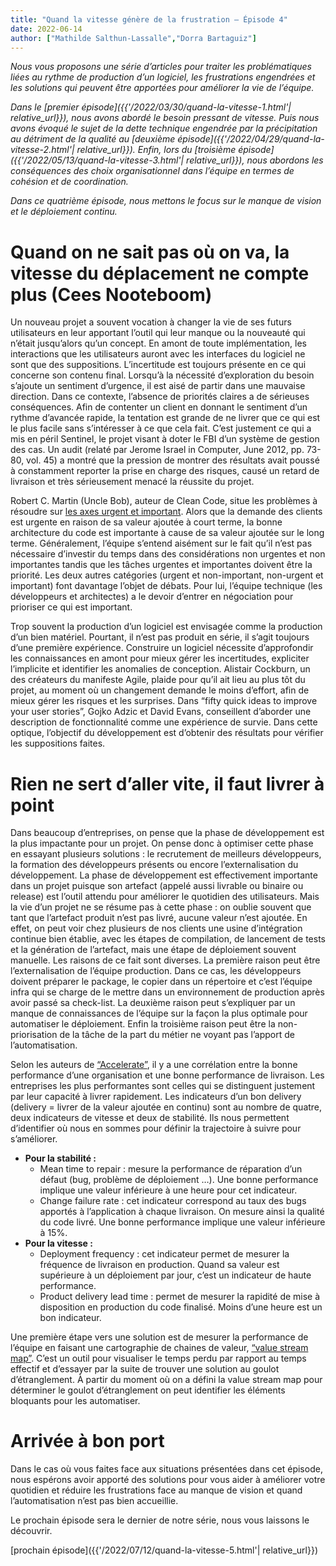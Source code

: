 ```yaml
---
title: "Quand la vitesse génère de la frustration – Épisode 4"
date: 2022-06-14
author: ["Mathilde Salthun-Lassalle","Dorra Bartaguiz"]
---
```

_Nous vous proposons une série d’articles pour traiter les problématiques liées au rythme de production d’un logiciel, les frustrations engendrées et les solutions qui peuvent être apportées pour améliorer la vie de l’équipe._

_Dans le [premier épisode]({{'/2022/03/30/quand-la-vitesse-1.html'| relative_url}}), nous avons abordé le besoin pressant de vitesse. Puis nous avons évoqué le sujet de la dette technique engendrée par la précipitation au détriment de la qualité au [deuxième épisode]({{'/2022/04/29/quand-la-vitesse-2.html'| relative_url}}). Enfin, lors du [troisième épisode]({{'/2022/05/13/quand-la-vitesse-3.html'| relative_url}}), nous abordons les conséquences des choix organisationnel dans l’équipe en termes de cohésion et de coordination._

_Dans ce quatrième épisode, nous mettons le focus sur le manque de vision et le déploiement continu._
# Quand on ne sait pas où on va, la vitesse du déplacement ne compte plus (Cees Nooteboom)

Un nouveau projet a souvent vocation à changer la vie de ses futurs utilisateurs en leur apportant l’outil qui leur manque ou la nouveauté qui n’était jusqu’alors qu’un concept. En amont de toute implémentation, les interactions que les utilisateurs auront avec les interfaces du logiciel ne sont que des suppositions. L’incertitude est toujours présente en ce qui concerne son contenu final. Lorsqu’à la nécessité d’exploration du besoin s’ajoute un sentiment d’urgence, il est aisé de partir dans une mauvaise direction. Dans ce contexte, l’absence de priorités claires a de sérieuses conséquences. Afin de contenter un client en donnant le sentiment d’un rythme d’avancée rapide, la tentation est grande de ne livrer que ce qui est le plus facile sans s’intéresser à ce que cela fait. C’est justement ce qui a mis en péril Sentinel, le projet visant à doter le FBI d’un système de gestion des cas. Un audit (relaté par Jerome Israel in Computer, June 2012, pp. 73-80, vol. 45) a montré que la pression de montrer des résultats avait poussé à constamment reporter la prise en charge des risques, causé un retard de livraison et très sérieusement menacé la réussite du projet.

Robert C. Martin (Uncle Bob), auteur de Clean Code, situe les problèmes à résoudre sur [les axes urgent et important](https://www.youtube.com/watch?v=sn0aFEMVTpA&t=4233s). Alors que la demande des clients est urgente en raison de sa valeur ajoutée à court terme, la bonne architecture du code est importante à cause de sa valeur ajoutée sur le long terme. Généralement, l’équipe s’entend aisément sur le fait qu’il n’est pas nécessaire d’investir du temps dans des considérations non urgentes et non importantes tandis que les tâches urgentes et importantes doivent être la priorité. Les deux autres catégories (urgent et non-important, non-urgent et important) font davantage l’objet de débats. Pour lui, l’équipe technique (les développeurs et architectes) a le devoir d’entrer en négociation pour prioriser ce qui est important.

Trop souvent la production d’un logiciel est envisagée comme la production d’un bien matériel. Pourtant, il n’est pas produit en série, il s’agit toujours d’une première expérience. Construire un logiciel nécessite d’approfondir les connaissances en amont pour mieux gérer les incertitudes, expliciter l’implicite et identifier les anomalies de conception. Alistair Cockburn, un des créateurs du manifeste Agile, plaide pour qu’il ait lieu au plus tôt du projet, au moment où un changement demande le moins d’effort, afin de mieux gérer les risques et les surprises. Dans “fifty quick ideas to improve your user stories”, Gojko Adzic et David Evans, conseillent d’aborder une description de fonctionnalité comme une expérience de survie. Dans cette optique, l’objectif du développement est d’obtenir des résultats pour vérifier les suppositions faites.
# Rien ne sert d’aller vite, il faut livrer à point

Dans beaucoup d’entreprises, on pense que la phase de développement est la plus impactante pour un projet. On pense donc à optimiser cette phase en essayant plusieurs solutions : le recrutement de meilleurs développeurs, la formation des développeurs présents ou encore l’externalisation du développement. La phase de développement est effectivement importante dans un projet puisque son artefact (appelé aussi livrable ou binaire ou release) est l’outil attendu pour améliorer le quotidien des utilisateurs. Mais la vie d’un projet ne se résume pas à cette phase : on oublie souvent que tant que l’artefact produit n’est pas livré, aucune valeur n’est ajoutée. En effet, on peut voir chez plusieurs de nos clients une usine d’intégration continue bien établie, avec les étapes de compilation, de lancement de tests et la génération de l’artefact, mais une étape de déploiement souvent manuelle. Les raisons de ce fait sont diverses. La première raison peut être l’externalisation de l’équipe production. Dans ce cas, les développeurs doivent préparer le package, le copier dans un répertoire et c’est l’équipe infra qui se charge de le mettre dans un environnement de production après avoir passé sa check-list. La deuxième raison peut s’expliquer par un manque de connaissances de l’équipe sur la façon la plus optimale pour automatiser le déploiement. Enfin la troisième raison peut être la non-priorisation de la tâche de la part du métier ne voyant pas l’apport de l’automatisation.

Selon les auteurs de [“Accelerate”](https://www.amazon.fr/Accelerate-Building-Performing-Technology-Organizations/dp/1942788339), il y a une corrélation entre la bonne performance d’une organisation et une bonne performance de livraison. Les entreprises les plus performantes sont celles qui se distinguent justement par leur capacité à livrer rapidement. Les indicateurs d’un bon delivery (delivery = livrer de la valeur ajoutée en continu) sont au nombre de quatre, deux indicateurs de vitesse et deux de stabilité. Ils nous permettent d’identifier où nous en sommes pour définir la trajectoire à suivre pour s’améliorer.

* **Pour la stabilité :**
  * Mean time to repair : mesure la performance de réparation d’un défaut (bug, problème de déploiement …). Une bonne performance implique une valeur inférieure à une heure pour cet indicateur.
  * Change failure rate : cet indicateur correspond au taux des bugs apportés à l’application à chaque livraison. On mesure ainsi la qualité du code livré. Une bonne performance implique une valeur inférieure à 15%.
* **Pour la vitesse :**
  * Deployment frequency : cet indicateur permet de mesurer la fréquence de livraison en production. Quand sa valeur est supérieure à un déploiement par jour, c’est un indicateur de haute performance.
  * Product delivery lead time : permet de mesurer la rapidité de mise à disposition en production du code finalisé. Moins d’une heure est un bon indicateur.

Une première étape vers une solution est de mesurer la performance de l’équipe en faisant une cartographie de chaines de valeur, [“value stream map”](https://fr.wikipedia.org/wiki/Value-stream_mapping). C’est un outil pour visualiser le temps perdu par rapport au temps effectif et d’essayer par la suite de trouver une solution au goulot d’étranglement. À partir du moment où on a défini la value stream map pour déterminer le goulot d’étranglement on peut identifier les éléments bloquants pour les automatiser.
# Arrivée à bon port

Dans le cas où vous faites face aux situations présentées dans cet épisode, nous espérons avoir apporté des solutions pour vous aider à améliorer votre quotidien et réduire les frustrations face au manque de vision et quand l’automatisation n’est pas bien accueillie.

Le prochain épisode sera le dernier de notre série, nous vous laissons le découvrir.

[prochain épisode]({{'/2022/07/12/quand-la-vitesse-5.html'| relative_url}})

